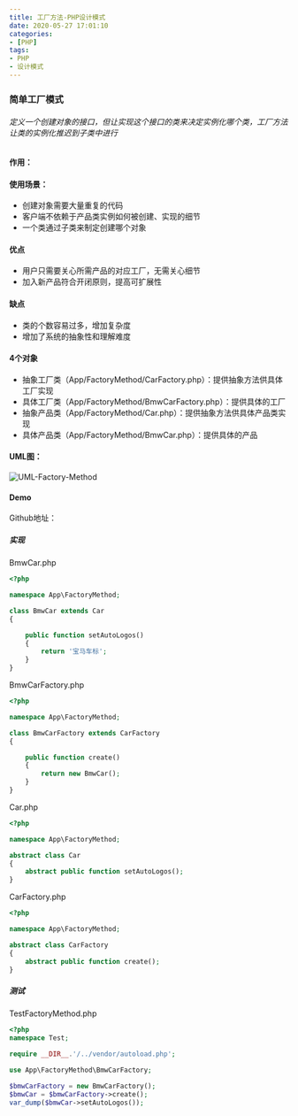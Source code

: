 ```yaml
---
title: 工厂方法-PHP设计模式
date: 2020-05-27 17:01:10
categories:
- [PHP]
tags:
- PHP
- 设计模式
---
```




### 简单工厂模式

###### 定义一个创建对象的接口，但让实现这个接口的类来决定实例化哪个类，工厂方法让类的实例化推迟到子类中进行



#### 作用：



#### 使用场景：

- 创建对象需要大量重复的代码
- 客户端不依赖于产品类实例如何被创建、实现的细节
- 一个类通过子类来制定创建哪个对象



#### 优点

- 用户只需要关心所需产品的对应工厂，无需关心细节
- 加入新产品符合开闭原则，提高可扩展性



#### 缺点

- 类的个数容易过多，增加复杂度
- 增加了系统的抽象性和理解难度



#### 4个对象

- 抽象工厂类（App/FactoryMethod/CarFactory.php）：提供抽象方法供具体工厂实现
- 具体工厂类（App/FactoryMethod/BmwCarFactory.php）：提供具体的工厂
- 抽象产品类（App/FactoryMethod/Car.php）：提供抽象方法供具体产品类实现
- 具体产品类（App/FactoryMethod/BmwCar.php）：提供具体的产品



#### UML图：

![UML-Factory-Method](https://could-res-1252778021.cos.ap-shanghai.myqcloud.com/img/UML-Factory-Method.png)



#### Demo

Github地址：

##### 实现

BmwCar.php

```php
<?php

namespace App\FactoryMethod;

class BmwCar extends Car
{

    public function setAutoLogos()
    {
        return '宝马车标';
    }
}
```

BmwCarFactory.php

```php
<?php

namespace App\FactoryMethod;

class BmwCarFactory extends CarFactory
{

    public function create()
    {
        return new BmwCar();
    }
}
```

Car.php

```php
<?php

namespace App\FactoryMethod;

abstract class Car
{
    abstract public function setAutoLogos();
}
```

CarFactory.php

```php
<?php

namespace App\FactoryMethod;

abstract class CarFactory
{
    abstract public function create();
}
```



##### 测试

TestFactoryMethod.php

```php
<?php
namespace Test;

require __DIR__.'/../vendor/autoload.php';

use App\FactoryMethod\BmwCarFactory;

$bmwCarFactory = new BmwCarFactory();
$bmwCar = $bmwCarFactory->create();
var_dump($bmwCar->setAutoLogos());
```

